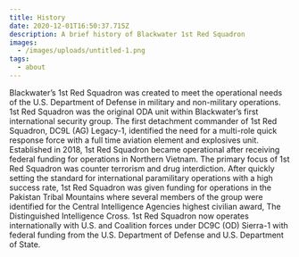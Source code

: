 ```yaml
---
title: History
date: 2020-12-01T16:50:37.715Z
description: A brief history of Blackwater 1st Red Squadron
images:
  - /images/uploads/untitled-1.png
tags:
  - about
---
```


Blackwater’s 1st Red Squadron was created to meet the operational needs of the U.S. Department of Defense in military and non-military operations. 1st Red Squadron was the original ODA unit within Blackwater’s first international security group. The first detachment commander of 1st Red Squadron, DC9L (AG) Legacy-1, identified the need for a multi-role quick response force with a full time aviation element and explosives unit. Established in 2018, 1st Red Squadron became operational after receiving federal funding for operations in Northern Vietnam. The primary focus of 1st Red Squadron was counter terrorism and drug interdiction. After quickly setting the standard for international paramilitary operations with a high success rate, 1st Red Squadron was given funding for operations in the Pakistan Tribal Mountains where several members of the group were identified for the Central Intelligence Agencies highest civilian award, The Distinguished Intelligence Cross. 1st Red Squadron now operates internationally with U.S. and Coalition forces under DC9C (OD) Sierra-1 with federal funding from the U.S. Department of Defense and U.S. Department of State.
